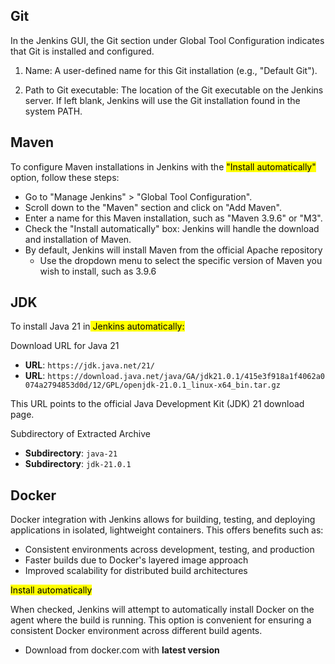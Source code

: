 ## Git

In the Jenkins GUI, the Git section under Global Tool Configuration indicates that Git is installed and configured. 

1. Name: A user-defined name for this Git installation (e.g., "Default Git").

2. Path to Git executable: The location of the Git executable on the Jenkins server. If left blank, Jenkins will use the Git installation found in the system PATH.

## Maven

To configure Maven installations in Jenkins with the <mark>"Install automatically" </mark>option, follow these steps:

- Go to "Manage Jenkins" > "Global Tool Configuration".
- Scroll down to the "Maven" section and click on "Add Maven".
- Enter a name for this Maven installation, such as "Maven 3.9.6" or "M3". 
- Check the "Install automatically" box: Jenkins will handle the download and installation of Maven.
- By default, Jenkins will install Maven from the official Apache repository
  - Use the dropdown menu to select the specific version of Maven you wish to install, such as 3.9.6

## JDK

To install Java 21 in<mark> Jenkins automatically:</mark>

Download URL for Java 21

- **URL**: `https://jdk.java.net/21/`
- **URL**: `https://download.java.net/java/GA/jdk21.0.1/415e3f918a1f4062a0074a2794853d0d/12/GPL/openjdk-21.0.1_linux-x64_bin.tar.gz`

This URL points to the official Java Development Kit (JDK) 21 download page.

Subdirectory of Extracted Archive

- **Subdirectory**: `java-21`
- **Subdirectory**: `jdk-21.0.1`

## Docker

Docker integration with Jenkins allows for building, testing, and deploying applications in isolated, lightweight containers. This offers benefits such as:

- Consistent environments across development, testing, and production
- Faster builds due to Docker's layered image approach
- Improved scalability for distributed build architectures

<mark>Install automatically</mark>

When checked, Jenkins will attempt to automatically install Docker on the agent where the build is running. This option is convenient for ensuring a consistent Docker environment across different build agents.

- Download from docker.com with **latest version**
